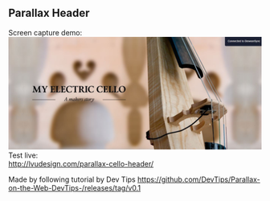 ## Parallax Header

Screen capture demo:  
![image](https://github.com/LiviuLvu/parallax-cello-header/blob/master/parallax-cello-header.jpg)  
Test live:  
http://lvudesign.com/parallax-cello-header/  

Made by following tutorial by Dev Tips https://github.com/DevTips/Parallax-on-the-Web-DevTips-/releases/tag/v0.1